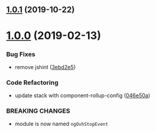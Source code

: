 ## [1.0.1](https://github.com/ovh-ux/ng-ovh-stop-event/compare/v1.0.0...v1.0.1) (2019-10-22)



# [1.0.0](https://github.com/ovh-ux/ng-ovh-stop-event/compare/0.1.0...1.0.0) (2019-02-13)


### Bug Fixes

* remove jshint ([3ebd2e5](https://github.com/ovh-ux/ng-ovh-stop-event/commit/3ebd2e5))


### Code Refactoring

* update stack with component-rollup-config ([046e50a](https://github.com/ovh-ux/ng-ovh-stop-event/commit/046e50a))


### BREAKING CHANGES

* module is now named `ngOvhStopEvent`



